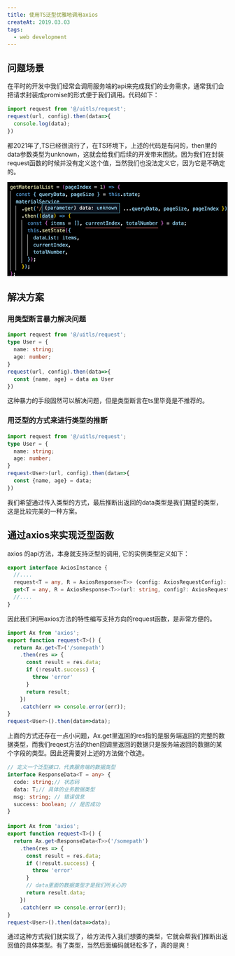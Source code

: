 ```yaml
---
title: 使用TS泛型优雅地调用axios
createAt: 2019.03.03
tags: 
  - web development
---
```

## 问题场景
在平时的开发中我们经常会调用服务端的api来完成我们的业务需求，通常我们会把请求封装成promise的形式便于我们调用。代码如下：
``` js
import request from '@/uitls/request';
request(url, config).then(data=>{
  console.log(data);
})
```
都2021年了,TS已经很流行了，在TS环境下，上述的代码是有问的，then里的data参数类型为unknown，这就会给我们后续的开发带来困扰。因为我们在封装request函数的时候并没有定义这个值，当然我们也没法定义它，因为它是不确定的。

![image](/blogs/ts/1-1.png)

## 解决方案
### 用类型断言暴力解决问题

``` ts
import request from '@/uitls/request';
type User = {
  name: string;
  age: number;
}
request(url, config).then(data=>{
  const {name, age} = data as User
})
```
这种暴力的手段固然可以解决问题，但是类型断言在ts里毕竟是不推荐的。

### 用泛型的方式来进行类型的推断
``` ts
import request from '@/uitls/request';
type User = {
  name: string;
  age: number;
}
request<User>(url, config).then(data=>{
  const {name, age} = data;
})
```
我们希望通过传入类型的方式，最后推断出返回的data类型是我们期望的类型，这是比较完美的一种方案。

## 通过axios来实现泛型函数
axios 的api方法，本身就支持泛型的调用, 它的实例类型定义如下：
```ts
export interface AxiosInstance {
  //....
  request<T = any, R = AxiosResponse<T>> (config: AxiosRequestConfig): Promise<R>;
  get<T = any, R = AxiosResponse<T>>(url: string, config?: AxiosRequestConfig): Promise<R>;
  //....
}
```
因此我们利用axios方法的特性编写支持方向的request函数，是非常方便的。

```ts
import Ax from 'axios';
export function request<T>() {
  return Ax.get<T>('/somepath')
    .then(res => {
      const result = res.data;
      if (!result.success) {
        throw 'error'
      }
      return result;
    })
    .catch(err => console.error(err));
}
request<User>().then(data=>data);
```
上面的方式还存在一点小问题，Ax.get里返回的res指的是服务端返回的完整的数据类型，而我们reqest方法的then回调里返回的数据只是服务端返回的数据的某个字段的类型。因此还需要对上述的方法做个改造。

``` ts
// 定义一个泛型接口，代表服务端的数据类型
interface ResponseData<T = any> {
  code: string;// 状态码
  data: T;// 具体的业务数据类型
  msg: string; // 错误信息
  success: boolean; // 是否成功
}

import Ax from 'axios';
export function request<T>() {
  return Ax.get<ResponseData<T>>('/somepath')
    .then(res => {
      const result = res.data;
      if (!result.success) {
        throw 'error'
      }
      // data里面的数据类型才是我们所关心的
      return result.data;
    })
    .catch(err => console.error(err));
}
request<User>().then(data=>data);
```
通过这种方式我们就实现了，给方法传入我们想要的类型，它就会帮我们推断出返回值的具体类型。有了类型，当然后面编码就轻松多了，真的是爽！





